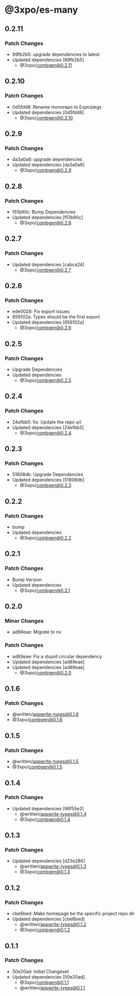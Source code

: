 # @3xpo/es-many

## 0.2.11

### Patch Changes

- 89fb2b5: upgrade dependencies to latest
- Updated dependencies [89fb2b5]
  - @3xpo/combgen@0.2.11

## 0.2.10

### Patch Changes

- 0d5fdd8: Rename monorepo to Expo/pkgs
- Updated dependencies [0d5fdd8]
  - @3xpo/combgen@0.2.10

## 0.2.9

### Patch Changes

- da3a0a6: upgrade dependencies
- Updated dependencies [da3a0a6]
  - @3xpo/combgen@0.2.9

## 0.2.8

### Patch Changes

- f51b90c: Bump Dependencies
- Updated dependencies [f51b90c]
  - @3xpo/combgen@0.2.8

## 0.2.7

### Patch Changes

- Updated dependencies [cabca24]
  - @3xpo/combgen@0.2.7

## 0.2.6

### Patch Changes

- ede0028: Fix export issues
- 859102a: Types should be the first export
- Updated dependencies [859102a]
  - @3xpo/combgen@0.2.6

## 0.2.5

### Patch Changes

- Upgrade Dependencies
- Updated dependencies
  - @3xpo/combgen@0.2.5

## 0.2.4

### Patch Changes

- 24efbb5: fix: Update the repo url
- Updated dependencies [24efbb5]
  - @3xpo/combgen@0.2.4

## 0.2.3

### Patch Changes

- 51808db: Upgrade Dependencies
- Updated dependencies [51808db]
  - @3xpo/combgen@0.2.3

## 0.2.2

### Patch Changes

- bump
- Updated dependencies
  - @3xpo/combgen@0.2.2

## 0.2.1

### Patch Changes

- Bump Version
- Updated dependencies
  - @3xpo/combgen@0.2.1

## 0.2.0

### Minor Changes

- ad89eae: Migrate to nx

### Patch Changes

- ad89eae: Fix a stupid circular dependency
- Updated dependencies [ad89eae]
- Updated dependencies [ad89eae]
  - @3xpo/combgen@0.2.0

## 0.1.6

### Patch Changes

- @written/appwrite-types@0.1.6
- @3xpo/combgen@0.1.6

## 0.1.5

### Patch Changes

- @written/appwrite-types@0.1.5
- @3xpo/combgen@0.1.5

## 0.1.4

### Patch Changes

- Updated dependencies [96f55e2]
  - @written/appwrite-types@0.1.4
  - @3xpo/combgen@0.1.4

## 0.1.3

### Patch Changes

- Updated dependencies [d23e286]
  - @written/appwrite-types@0.1.3
  - @3xpo/combgen@0.1.3

## 0.1.2

### Patch Changes

- cbe6bed: Make homepage be the specific project repo dir
- Updated dependencies [cbe6bed]
  - @written/appwrite-types@0.1.2
  - @3xpo/combgen@0.1.2

## 0.1.1

### Patch Changes

- 50e20ad: Initial Changeset
- Updated dependencies [50e20ad]
  - @3xpo/combgen@0.1.1
  - @written/appwrite-types@0.1.1
